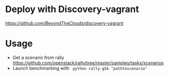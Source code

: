 # Deploy with Discovery-vagrant

https://github.com/BeyondTheClouds/discovery-vagrant

# Usage

* Get a scenario from rally https://github.com/openstack/rally/tree/master/samples/tasks/scenarios
* Launch benchmarking with
` python rally-g5k "pathtoscenario"`
